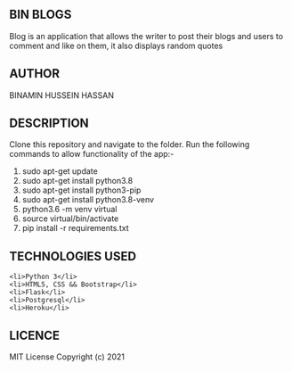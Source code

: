 ## BIN BLOGS
Blog is an application that allows the writer to post their blogs and users to comment and like on them, it also displays random quotes

## AUTHOR
BINAMIN HUSSEIN HASSAN

## DESCRIPTION
Clone this repository and navigate to the folder. Run the following commands to allow functionality of the app:-

<ol>
    <li>sudo apt-get update</li>
    <li>sudo apt-get install python3.8</li>
    <li>sudo apt-get install python3-pip</li>
    <li>sudo apt-get install python3.8-venv</li>
    <li>python3.6 -m venv virtual</li>
    <li>source virtual/bin/activate</li>
    <li>pip install -r requirements.txt</li>
</ol>

## TECHNOLOGIES USED
    <li>Python 3</li>
    <li>HTML5, CSS && Bootstrap</li>
    <li>Flask</li>
    <li>Postgresql</li>
    <li>Heroku</li>

## LICENCE
MIT License Copyright (c) 2021